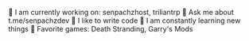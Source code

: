 🔭 I am currently working on: senpachzhost, triliantrp
💬 Ask me about t.me/senpachzdev
💪 I like to write code
🥅 I am constantly learning new things
👾 Favorite games: Death Stranding, Garry's Mods
